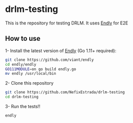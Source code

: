 # drlm-testing

This is the repository for testing DRLM. It uses [Endly](https://github.com/viant/endly) for E2E


## How to use

1- Install the latest version of [Endly](https://github.com/viant/endly) (Go 1.11+ required):

```sh
git clone https://github.com/viant/endly
cd endly/endly
GO111MODULE=on go build endly.go
mv endly /usr/local/bin
```

2- Clone this repository

```sh
git clone https://github.com/NefixEstrada/drlm-testing
cd drlm-testing
```

3- Run the tests!!
```sh
endly
```